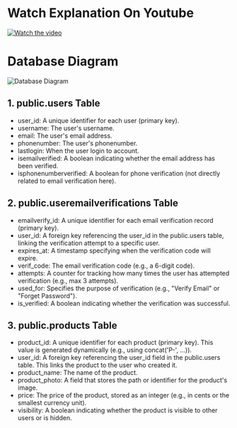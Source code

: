 # Watch Explanation On Youtube
[![Watch the video](https://drive.google.com/uc?export=view&id=1A22F7WFFO5kWiZ5oVdZ2mFXGBPYOHdbI)](https://www.youtube.com/watch?v=mvTzupOIGl0)

# Database Diagram
![Database Diagram](https://github.com/chrisprojs/Secure-Auth-With-Golang-Chi/blob/main/documentation/betamart-database.png)
## 1. public.users Table
<ul>
  <li>user_id: A unique identifier for each user (primary key).</li>
  <li>username: The user's username.</li>
  <li>email: The user's email address.</li>
  <li>phonenumber: The user's phonenumber.</li>
  <li>lastlogin: When the user login to account.</li>
  <li>isemailverified: A boolean indicating whether the email address has been verified.</li>
  <li>isphonenumberverified: A boolean for phone verification (not directly related to email verification here).</li>
</ul>

## 2. public.useremailverifications Table
<ul>
  <li>emailverify_id: A unique identifier for each email verification record (primary key).</li>
  <li>user_id: A foreign key referencing the user_id in the public.users table, linking the verification attempt to a specific user.</li>
  <li>expires_at: A timestamp specifying when the verification code will expire.</li>
  <li>verif_code: The email verification code (e.g., a 6-digit code).</li>
  <li>attempts: A counter for tracking how many times the user has attempted verification (e.g., max 3 attempts).</li>
  <li>used_for: Specifies the purpose of verification (e.g., "Verify Email" or "Forget Password").</li>
  <li>is_verified: A boolean indicating whether the verification was successful.</li>
</ul>

## 3. public.products Table
<ul>
  <li>product_id: A unique identifier for each product (primary key). This value is generated dynamically (e.g., using concat('P-', ...)).</li>
  <li>user_id: A foreign key referencing the user_id field in the public.users table. This links the product to the user who created it.</li>
  <li>product_name: The name of the product.</li>
  <li>product_photo: A field that stores the path or identifier for the product's image.</li>
  <li>price: The price of the product, stored as an integer (e.g., in cents or the smallest currency unit).</li>
  <li>visibility: A boolean indicating whether the product is visible to other users or is hidden.</li>
</ul>
